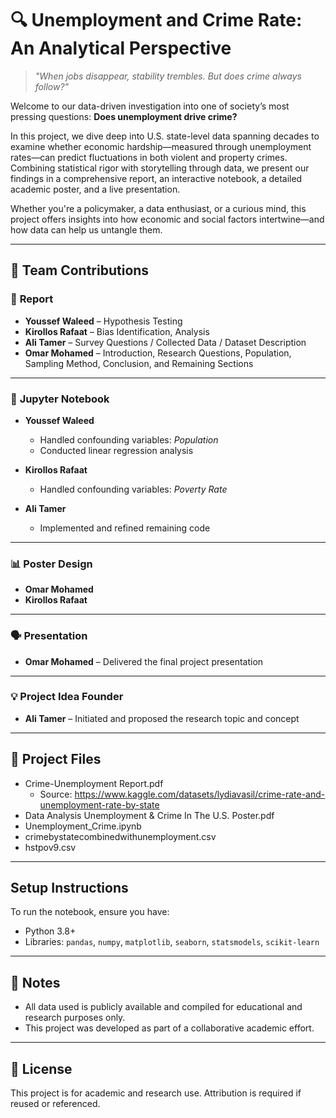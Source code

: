# 🔍 Unemployment and Crime Rate: An Analytical Perspective

> *"When jobs disappear, stability trembles. But does crime always follow?"*

Welcome to our data-driven investigation into one of society’s most pressing questions: **Does unemployment drive crime?**

In this project, we dive deep into U.S. state-level data spanning decades to examine whether economic hardship—measured through unemployment rates—can predict fluctuations in both violent and property crimes. Combining statistical rigor with storytelling through data, we present our findings in a comprehensive report, an interactive notebook, a detailed academic poster, and a live presentation.

Whether you're a policymaker, a data enthusiast, or a curious mind, this project offers insights into how economic and social factors intertwine—and how data can help us untangle them.

---

## 📌 Team Contributions

### 📄 **Report**

- **Youssef Waleed** – Hypothesis Testing  
- **Kirollos Rafaat** – Bias Identification, Analysis  
- **Ali Tamer** – Survey Questions / Collected Data / Dataset Description  
- **Omar Mohamed** – Introduction, Research Questions, Population, Sampling Method, Conclusion, and Remaining Sections  

---

### 🧪 **Jupyter Notebook**

- **Youssef Waleed**
  - Handled confounding variables: *Population*
  - Conducted linear regression analysis

- **Kirollos Rafaat**
  - Handled confounding variables: *Poverty Rate*

- **Ali Tamer**
  - Implemented and refined remaining code

---

### 📊 **Poster Design**

- **Omar Mohamed**
- **Kirollos Rafaat**

---

### 🗣️ **Presentation**

- **Omar Mohamed** – Delivered the final project presentation

---

### 💡 **Project Idea Founder**

- **Ali Tamer** – Initiated and proposed the research topic and concept

---

## 📁 Project Files

- Crime-Unemployment Report.pdf  
  - Source: https://www.kaggle.com/datasets/lydiavasil/crime-rate-and-unemployment-rate-by-state
- Data Analysis Unemployment & Crime In The U.S. Poster.pdf  
- Unemployment_Crime.ipynb  
- crimebystatecombinedwithunemployment.csv  
- hstpov9.csv

---

## Setup Instructions
To run the notebook, ensure you have:
- Python 3.8+
- Libraries: `pandas`, `numpy`, `matplotlib`, `seaborn`, `statsmodels`, `scikit-learn`

---

## 📌 Notes

- All data used is publicly available and compiled for educational and research purposes only.  
- This project was developed as part of a collaborative academic effort.

---

## 📝 License

This project is for academic and research use. Attribution is required if reused or referenced.
